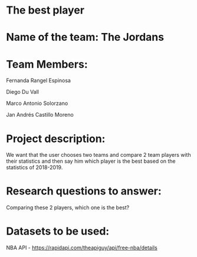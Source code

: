# The best player

# Name of the team: The Jordans

  # Team Members:

Fernanda Rangel Espinosa

Diego Du Vall 

Marco Antonio Solorzano

Jan Andrés Castillo Moreno

# Project description: 

We want that the user chooses two teams and compare 2 team players with their statistics and then say him which player is the best based on the statistics of 2018-2019.

# Research questions to answer: 

Comparing these 2 players, which one is the best?

# Datasets to be used:

NBA API - https://rapidapi.com/theapiguy/api/free-nba/details
